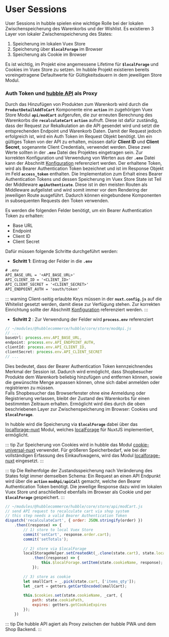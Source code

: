 # User Sessions

User Sessions in hubble spielen eine wichtige Rolle bei der lokalen Zwischenspeicherung des Warenkorbs und der Wishlist.
Es existieren 3 Layer von lokaler Zwischenspeicherung des States:
1. Speicherung im lokalen Vuex Store
2. Speicherung über __`$localForage`__ im Browser
3. Speicherung als Cookie im Browser

Es ist wichtig, im Projekt eine angemessene Lifetime für __`$localForage`__ und Cookies im Vuex Store zu setzen. 
Im hubble Projekt existieren bereits voreingetragene Defaultwerte für Gültigkeitsdauern in dem jeweiligen Store Modul.


### Auth Token und [hubble API](../api) als Proxy

Durch das Hinzufügen von Produkten zum Warenkorb wird durch die __`ProductDetailAddToCart`__ Komponente eine
__`action`__ im zugehörigen Vuex Store Modul __`api/modCart`__ aufgerufen, die zur erneuten Berechnung
des Warenkorbs die __`recalculateCart`__ __`action`__ aufruft. Diese ist dafür zuständig, 
dass der Request zur Rekalkulation an die API gesendet wird und setzt die entsprechenden Endpoint und Warenkorb Daten.
Damit der Request jedoch erfolgreich ist, wird ein Auth Token im Request Objekt benötigt. Um ein gültiges Token von
der API zu erhalten, müssen dafür __Client ID__ und __Client Secret__, sogenannte Client Credentials,
verwendet werden. Diese zwei Werte sollten in der __`.env`__ 
Datei des Projektes eingetragen sein. Zur korrekten Konfiguration und Verwendung von Werten aus der __`.env`__ Datei 
kann der Abschnitt [Konfiguration](./configuration.md) referenziert werden.
Der erhaltene Token, wird als Bearer Authentication Token bezeichnet und ist im Response Objekt im Feld __`access_token`__
enthalten.
Die Implementation zum Erhalt eines Bearer Authentication Tokens und dessen Speicherung im Vuex Store State ist Teil
der Middleware __`apiAuthenticate`__. Diese ist in den meisten Routen als Middleware aufgelistet und wird somit immer vor
dem Rendering der jeweiligen Route ausgeführt. Dadurch können eingebundene Komponenten in subsequenten Requests den Token
verwenden.

Es werden die folgenden Felder benötigt, um ein Bearer Authentication Token zu erhalten:
+ Base URL
+ Endpoint
+ Client ID
+ Client Secret

Dafür müssen folgende Schritte durchgeführt werden:

* __Schritt 1__: Eintrag der Felder in die __`.env`__

``` txt
# .env
API_BASE_URL = '<API_BASE_URL>'
API_CLIENT_ID = '<CLIENT_ID>'
API_CLIENT_SECRET = '<CLIENT_SECRET>'
API_ENDPOINT_AUTH = 'oauth/token'
```

::: warning
Client-seitig erlaubte Keys müssen in der __`nuxt.config.js`__ auf die Whitelist gesetzt werden,
damit diese zur Verfügung stehen. Zur korrekten Einrichtung sollte der Abschnitt [Konfiguration](configuration.md) referenziert werden.
:::


* __Schritt 2__ : Zur Verwendung der Felder wird __`process.env`__ referenziert
``` js
// ~/modules/@hubblecommerce/hubble/core/store/modApi.js
// ...
baseUrl: process.env.API_BASE_URL,
endpoint: process.env.API_ENDPOINT_AUTH,
clientId: process.env.API_CLIENT_ID,
clientSecret: process.env.API_CLIENT_SECRET
// ...
```

Dies bedeutet, dass der Bearer Authentication Token kennzeichnendes Merkmal der Session ist.
Dadurch wird ermöglicht, dass Shopbesucher Produkte dem Warenkorb beliebig hinzufügen und entfernen können, sowie die
gewünschte Menge anpassen können, ohne sich dabei anmelden oder registrieren zu müssen.  
Falls Shopbesucher das Browserfenster ohne eine Anmeldung oder Registrierung  verlassen, bleibt der Zustand des Warenkorbs für einen bestimmten Zeitraum erhalten. Ermöglicht wird dies durch
die oben beschriebenen Layer zur Zwischenspeicherung im Browser: Cookies und __`$localForage`__.

In hubble wird die Speicherung via __`$localForage`__ dabei über das [localforage-nuxt](https://www.npmjs.com/package/localforage-nuxt) Modul,
welches [localForage](https://github.com/localForage/localForage) für NuxtJS implementiert, ermöglicht.


::: tip
Zur Speicherung von Cookies wird in hubble das Modul [cookie-universal-nuxt](https://www.npmjs.com/package/cookie-universal-nuxt)
verwendet. Für größeren Speicherbedarf, wie bei der vollständigen Erfassung des Einkaufswagens, wird das Modul [localforage-nuxt](https://www.npmjs.com/package/localforage-nuxt) eingesetzt.
:::


::: tip
Die Reihenfolge der Zustandsspeicherung nach Veränderung des States folgt immer demselben Schema:
Ein Request an einen API Endpunkt wird über die __`action`__ __`modApi/apiCall`__ gemacht, welche den Bearer Authentication Token 
benötigt. Die jeweilige Response dazu wird im lokalen Vuex Store und anschließend ebenfalls
im Browser als Cookie und per __`$localForage`__ gespeichert.
:::


``` js
// ~/modules/@hubblecommerce/hubble/core/store/api/modCart.js
// send API request to recalculate cart via shop system
// this step needs a valid Bearer Authentication Token
dispatch('recalculateCart', { order: JSON.stringify(order) })
    .then((response) => {
        // 1) store to local Vuex Store
        commit('setCart', response.order.cart);
        commit('setTotals');
        
        // 2) store via $localForage
        localStorageHelper.setCreatedAt(_.clone(state.cart), state.localStorageLifetime)
            .then((response) => {
                this.$localForage.setItem(state.cookieName, response);
            });
        
        // 3) store as cookie
        let smallCart = _.pick(state.cart, ['items_qty']);
        let _cart = getters.getCartEncoded(smallCart);
        
        this.$cookies.set(state.cookieName, _cart, {
            path: state.cookiePath,
            expires: getters.getCookieExpires
        });
    })
```

::: tip
Die hubble API agiert als Proxy zwischen der hubble PWA und dem Shop Backend. 
:::

